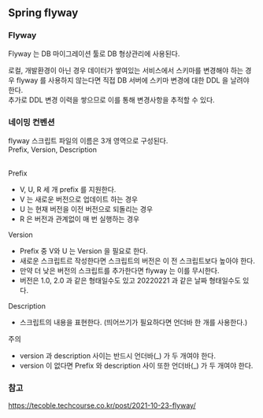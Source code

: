 ## Spring flyway

### Flyway

Flyway 는 DB 마이그레이션 툴로 DB 형상관리에 사용된다.<br/>

로컬, 개발환경이 아닌 경우 데이터가 쌓여있는 서비스에서 스키마를 변경해야 하는 경우 flyway 를 사용하지 않는다면 직접 DB 서버에 스키마 변경에 대한 DDL 을 날려야 한다.<br/>
추가로 DDL 변경 이력을 쌓으므로 이를 통해 변경사항을 추적할 수 있다.<br/>


### 네이밍 컨벤션
flyway 스크립트 파일의 이름은 3개 영역으로 구성된다.<br/>
Prefix, Version, Description <br/>
<br/>

Prefix
- V, U, R 세 개 prefix 를 지원한다.
- V 는 새로운 버전으로 업데이트 하는 경우
- U 는 현재 버전을 이전 버전으로 되돌리는 경우
- R 은 버전과 관계없이 매 번 실행하는 경우

Version
- Prefix 중 V와 U 는 Version 을 필요로 한다.
- 새로운 스크립트르 작성한다면 스크립트의 버전은 이 전 스크립트보다 높아야 한다.
- 만약 더 낮은 버전의 스크립트를 추가한다면 flyway 는 이를 무시한다.
- 버전은 1.0, 2.0 과 같은 형태일수도 있고 20220221 과 같은 날짜 형태일수도 있다.

Description
- 스크립트의 내용을 표현한다. (띄어쓰기가 필요하다면 언더바 한 개를 사용한다.)

주의
- version 과 description 사이는 반드시 언더바(_) 가 두 개여야 한다.
- version 이 없다면 Prefix 와 description 사이 또한 언더바(_) 가 두 개여야 한다.

### 참고
https://tecoble.techcourse.co.kr/post/2021-10-23-flyway/